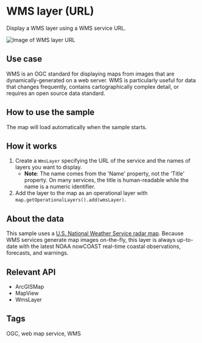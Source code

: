 # WMS layer (URL)

Display a WMS layer using a WMS service URL.

![Image of WMS layer URL](WmsLayerUrl.png)

## Use case

WMS is an OGC standard for displaying maps from images that are dynamically-generated on a web server. WMS is particularly useful for data that changes frequently, contains cartographically complex detail, or requires an open source data standard.

## How to use the sample

The map will load automatically when the sample starts.

## How it works

1. Create a `WmsLayer` specifying the URL of the service and the names of layers you want to display.
    * **Note**: The name comes from the 'Name' property, not the 'Title' property. On many services, the title is human-readable while the name is a numeric identifier.
2. Add the layer to the map as an operational layer with `map.getOperationalLayers().add(wmsLayer)`.

## About the data

This sample uses a [U.S. National Weather Service radar map](https://nowcoast.noaa.gov/geoserver/observations/weather_radar/wms). Because WMS services generate map images on-the-fly, this layer is always up-to-date with the latest NOAA nowCOAST real-time coastal observations, forecasts, and warnings.

## Relevant API

* ArcGISMap
* MapView
* WmsLayer

## Tags

OGC, web map service, WMS
